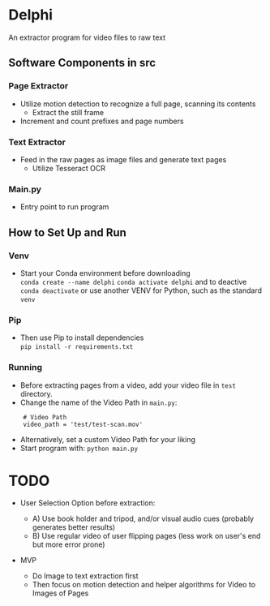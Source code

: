 # Delphi
An extractor program for video files to raw text

## Software Components in src

### Page Extractor
- Utilize motion detection to recognize a full page, scanning its contents
  - Extract the still frame
- Increment and count prefixes and page numbers

### Text Extractor
- Feed in the raw pages as image files and generate text pages
  - Utilize Tesseract OCR

### Main.py
- Entry point to run program

## How to Set Up and Run

### Venv
- Start your Conda environment before downloading <br>
```conda create --name delphi```
```conda activate delphi```
and to deactive
```conda deactivate```
or use another VENV for Python, such as the standard `venv`

### Pip
- Then use Pip to install dependencies <br>
`pip install -r requirements.txt`

### Running
- Before extracting pages from a video, add your video file in `test` directory.
- Change the name of the Video Path in `main.py`:
```
    # Video Path
    video_path = 'test/test-scan.mov'
```
- Alternatively, set a custom Video Path for your liking
- Start program with: ```python main.py```


# TODO
- User Selection Option before extraction:
  - A) Use book holder and tripod, and/or visual audio cues (probably generates better results)
  - B) Use regular video of user flipping pages (less work on user's end but more error prone)

- MVP
  - Do Image to text extraction first 
  - Then focus on motion detection and helper algorithms for Video to Images of Pages


